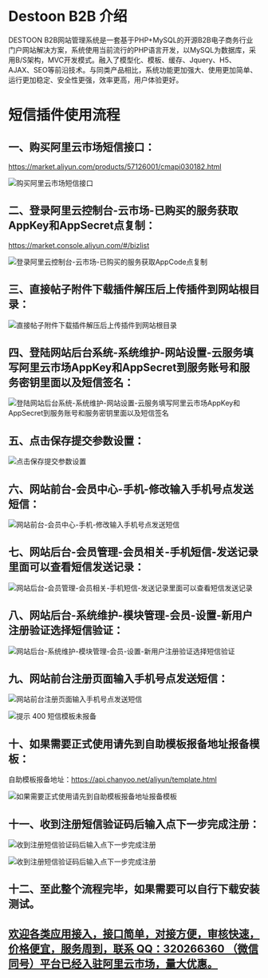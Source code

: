 # Destoon B2B 介绍
DESTOON B2B网站管理系统是一套基于PHP+MySQL的开源B2B电子商务行业门户网站解决方案，系统使用当前流行的PHP语言开发，以MySQL为数据库，采用B/S架构，MVC开发模式。融入了模型化、模板、缓存、Jquery、H5、AJAX、SEO等前沿技术。与同类产品相比，系统功能更加强大、使用更加简单、运行更加稳定、安全性更强，效率更高，用户体验更好。

# 短信插件使用流程
## 一、购买阿里云市场短信接口：
https://market.aliyun.com/products/57126001/cmapi030182.html

![购买阿里云市场短信接口](http://bbs.xiuno.com/upload/attach/201809/20361_J7MEDEQKMZHU2HU.png "购买阿里云市场短信接口")


## 二、登录阿里云控制台-云市场-已购买的服务获取AppKey和AppSecret点复制：
https://market.console.aliyun.com/#/bizlist

![登录阿里云控制台-云市场-已购买的服务获取AppCode点复制](http://bbs.xiuno.com/upload/attach/201809/20361_4F7ZE8BJN9XF3MT.png "登录阿里云控制台-云市场-已购买的服务获取AppCode点复制")


## 三、直接帖子附件下载插件解压后上传插件到网站根目录：

![直接帖子附件下载插件解压后上传插件到网站根目录](http://bbs.xiuno.com/upload/tmp/20361_RMS25GZJ2WTZQHB.png "直接帖子附件下载插件解压后上传插件到网站根目录")


## 四、登陆网站后台系统-系统维护-网站设置-云服务填写阿里云市场AppKey和AppSecret到服务账号和服务密钥里面以及短信签名：


![登陆网站后台系统-系统维护-网站设置-云服务填写阿里云市场AppKey和AppSecret到服务账号和服务密钥里面以及短信签名](http://bbs.xiuno.com/upload/tmp/20361_5RRZR54EXCYQFUQ.png "登陆网站后台系统-系统维护-网站设置-云服务填写阿里云市场AppKey和AppSecret到服务账号和服务密钥里面以及短信签名")


## 五、点击保存提交参数设置：

![点击保存提交参数设置](http://bbs.xiuno.com/upload/tmp/20361_TDDTZ5A3PUEE44Y.png "点击保存提交参数设置")


## 六、网站前台-会员中心-手机-修改输入手机号点发送短信：

![网站前台-会员中心-手机-修改输入手机号点发送短信](http://bbs.xiuno.com/upload/tmp/20361_3X6EFM55NBGMRGK.png "网站前台-会员中心-手机-修改输入手机号点发送短信")


## 七、网站后台-会员管理-会员相关-手机短信-发送记录里面可以查看短信发送记录：

![网站后台-会员管理-会员相关-手机短信-发送记录里面可以查看短信发送记录](http://bbs.xiuno.com/upload/tmp/20361_J43ED98HXTEJXCU.png "网站后台-会员管理-会员相关-手机短信-发送记录里面可以查看短信发送记录")


## 八、网站后台-系统维护-模块管理-会员-设置-新用户注册验证选择短信验证：

![网站后台-系统维护-模块管理-会员-设置-新用户注册验证选择短信验证](http://bbs.xiuno.com/upload/tmp/20361_RQ3ZZ7EKXA5PVSC.png "网站后台-系统维护-模块管理-会员-设置-新用户注册验证选择短信验证")


## 九、网站前台注册页面输入手机号点发送短信：

![网站前台注册页面输入手机号点发送短信](http://bbs.xiuno.com/upload/tmp/20361_MMBF4Y56AXGU35T.png "网站前台注册页面输入手机号点发送短信")

![提示 400 短信模板未报备](http://bbs.xiuno.com/upload/tmp/20361_HS7768R3UESFE34.png "提示400 短信模板未报备")


## 十、如果需要正式使用请先到自助模板报备地址报备模板：
自助模板报备地址：https://api.chanyoo.net/aliyun/template.html

![如果需要正式使用请先到自助模板报备地址报备模板](http://bbs.xiuno.com/upload/tmp/20361_8GTF4ZPX5ECH57M.png "如果需要正式使用请先到自助模板报备地址报备模板")


## 十一、收到注册短信验证码后输入点下一步完成注册：

![收到注册短信验证码后输入点下一步完成注册](http://bbs.xiuno.com/upload/tmp/20361_MM39PT3TSN99NCA.png "收到注册短信验证码后输入点下一步完成注册")

![收到注册短信验证码后输入点下一步完成注册](http://bbs.xiuno.com/upload/tmp/20361_W4JJ3MHGSNV4NWF.png "收到注册短信验证码后输入点下一步完成注册")


## 十二、至此整个流程完毕，如果需要可以自行下载安装测试。



## [欢迎各类应用接入，接口简单，对接方便，审核快速，价格便宜，服务周到，联系 QQ：320266360 （微信同号）平台已经入驻阿里云市场，量大优惠。](https://market.aliyun.com/products/57126001/cmapi030182.html)